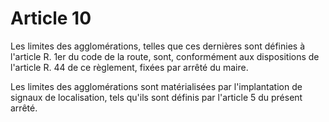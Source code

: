 # Article 10

Les limites des agglomérations, telles que ces dernières sont définies à l'article R. 1er du code de la route, sont, conformément aux dispositions de l'article R. 44 de ce règlement, fixées par arrêté du maire.

Les limites des agglomérations sont matérialisées par l'implantation de signaux de localisation, tels qu'ils sont définis par l'article 5 du présent arrêté.

